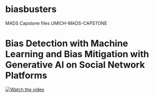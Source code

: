 # biasbusters
 MADS Capstone files
 UMICH-MADS-CAPSTONE
# Bias Detection with Machine Learning and Bias Mitigation with Generative AI on Social Network Platforms

[![Watch the video](https://img.youtube.com/vi/9EGIPEpjCz0/maxresdefault.jpg)](https://youtu.be/9EGIPEpjCz0)

